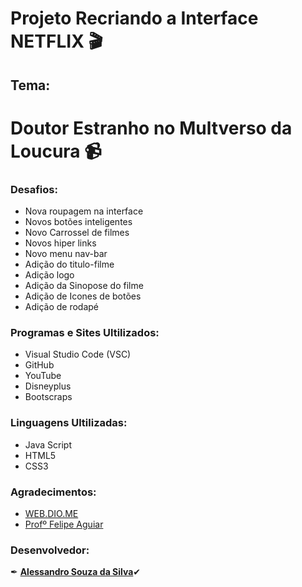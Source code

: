 # Projeto Recriando a Interface NETFLIX 🎬
## Tema:
# **Doutor Estranho no Multverso da Loucura** 📹
### Desafios:
* Nova roupagem na interface
* Novos botões inteligentes
* Novo Carrossel de filmes
* Novos hiper links
* Novo menu nav-bar
* Adição do titulo-filme
* Adição logo
* Adição da Sinopose do filme 
* Adição de Icones de botões
* Adição de rodapé

### Programas e Sites Ultilizados:
* Visual Studio Code (VSC)
* GitHub
* YouTube
* Disneyplus
* Bootscraps
### Linguagens Ultilizadas:
* Java Script
* HTML5
* CSS3
### Agradecimentos:
* [WEB.DIO.ME](https://www.dio.me/)
* [Profº Felipe Aguiar](https://www.linkedin.com/in/felipe-aguiar-047)
### Desenvolvedor:
✒ [**Alessandro Souza da Silva**](https://www.linkedin.com/in/alessandro-silva-fullstack/)✔
